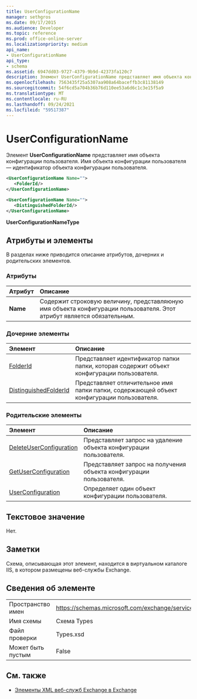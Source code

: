 ```yaml
---
title: UserConfigurationName
manager: sethgros
ms.date: 09/17/2015
ms.audience: Developer
ms.topic: reference
ms.prod: office-online-server
ms.localizationpriority: medium
api_name:
- UserConfigurationName
api_type:
- schema
ms.assetid: 6947dd03-9727-4379-9b9d-42373fa120c7
description: Элемент UserConfigurationName представляет имя объекта конфигурации пользователя. Имя объекта конфигурации пользователя — идентификатор объекта конфигурации пользователя.
ms.openlocfilehash: 7563435f25a5307aa908a64baceffb3c81138149
ms.sourcegitcommit: 54f6cd5a704b36b76d110ee53a6d6c1c3e15f5a9
ms.translationtype: MT
ms.contentlocale: ru-RU
ms.lasthandoff: 09/24/2021
ms.locfileid: "59517387"
---
```

# <a name="userconfigurationname"></a>UserConfigurationName

Элемент **UserConfigurationName** представляет имя объекта конфигурации пользователя. Имя объекта конфигурации пользователя — идентификатор объекта конфигурации пользователя. 
  
```XML
<UserConfigurationName Name="">
   <FolderId/>
</UserConfigurationName>
```

```XML
<UserConfigurationName Name="">
   <DistinguishedFolderId/> 
</UserConfigurationName>
```

**UserConfigurationNameType**

## <a name="attributes-and-elements"></a>Атрибуты и элементы

В разделах ниже приводится описание атрибутов, дочерних и родительских элементов.
  
### <a name="attributes"></a>Атрибуты

|**Атрибут**|**Описание**|
|:-----|:-----|
|**Name** <br/> |Содержит строковую величину, представляюную имя объекта конфигурации пользователя. Этот атрибут является обязательным.  <br/> |
   
### <a name="child-elements"></a>Дочерние элементы

|**Элемент**|**Описание**|
|:-----|:-----|
|[FolderId](folderid.md) <br/> |Представляет идентификатор папки папки, которая содержит объект конфигурации пользователя.  <br/> |
|[DistinguishedFolderId](distinguishedfolderid.md) <br/> |Представляет отличительное имя папки папки, содержающей объект конфигурации пользователя.  <br/> |
   
### <a name="parent-elements"></a>Родительские элементы

|**Элемент**|**Описание**|
|:-----|:-----|
|[DeleteUserConfiguration](deleteuserconfiguration.md) <br/> |Представляет запрос на удаление объекта конфигурации пользователя.  <br/> |
|[GetUserConfiguration](getuserconfiguration.md) <br/> |Представляет запрос на получения объекта конфигурации пользователя.  <br/> |
|[UserConfiguration](userconfiguration.md) <br/> |Определяет один объект конфигурации пользователя.  <br/> |
   
## <a name="text-value"></a>Текстовое значение

Нет.
  
## <a name="remarks"></a>Заметки

Схема, описывающая этот элемент, находится в виртуальном каталоге IIS, в котором размещены веб-службы Exchange.
  
## <a name="element-information"></a>Сведения об элементе

|||
|:-----|:-----|
|Пространство имен  <br/> |https://schemas.microsoft.com/exchange/services/2006/types  <br/> |
|Имя схемы  <br/> |Схема Types  <br/> |
|Файл проверки  <br/> |Types.xsd  <br/> |
|Может быть пустым  <br/> |False  <br/> |
   
## <a name="see-also"></a>См. также

- [Элементы XML веб-служб Exchange в Exchange](ews-xml-elements-in-exchange.md)

